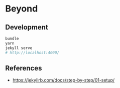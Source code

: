 # Beyond

## Development

```bash
bundle
yarn
jekyll serve
# http://localhost:4000/
```

## References
 - https://jekyllrb.com/docs/step-by-step/01-setup/
